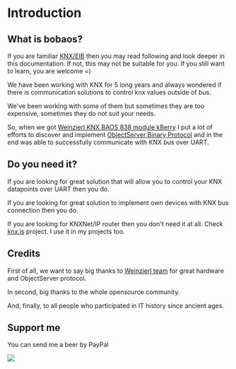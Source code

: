 # Introduction

## What is bobaos?

If you are familiar [KNX/EIB](https://knx.org) then you may read following and look deeper in this documentation. If not, this may not be suitable for you. If you still want to learn, you are welcome =) 

We have been working with KNX for 5 long years and always wondered if there is communication solutions to control knx values outside of bus.

We've been working with some of them but sometimes they are too expensive, sometimes they do not suit your needs.

So, when we got [Weinzierl KNX BAOS 838 module kBerry](https://weinzierl.de/index.php/en/all-knx/knx-module-en/knx-baos-module-838-en) I put a lot of efforts to discover and implement [ObjectServer Binary Protocol](https://weinzierl.de/images/download/development/830/KnxBAOS_Protocol_v2.pdf) and in the end was able to successfully communicate with KNX bus over UART. 

## Do you need it?

If you are looking for great solution that will allow you to control your KNX datapoints over UART then you do.

If you are looking for great solution to implement own devices with KNX bus connection then you do.

If you are looking for KNXNet/IP router then you don't need it at all. Check [knx.js](https://bitbucket.org/ekarak/knx.js) project. I use it in my projects too.

## Credits

First of all, we want to say big thanks to [Weinzierl team](https://weinzierl.de) for great hardware and ObjectServer protocol.

In second, big thanks to the whole opensource community.

And, finally, to all people who participated in IT history since ancient ages.

## Support me

You can send me a beer by PayPal

[![](https://www.paypalobjects.com/en_US/i/btn/btn_donateCC_LG.gif)](https://paypal.me/shabunin)
